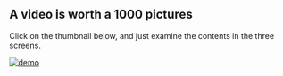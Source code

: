 <!-- title: Makesite and Github Workflow  -->

## A video is worth a 1000 pictures

Click on the thumbnail below, and just examine the contents in the three screens. 

[![demo](https://i9.ytimg.com/vi/G-QzLgEvBpE/mq1.jpg?sqp=COChifoF&rs=AOn4CLAThk9mOipgNQvwBQM9ujGRdftkPQ)](https://youtu.be/G-QzLgEvBpE
 "makesite demo")

